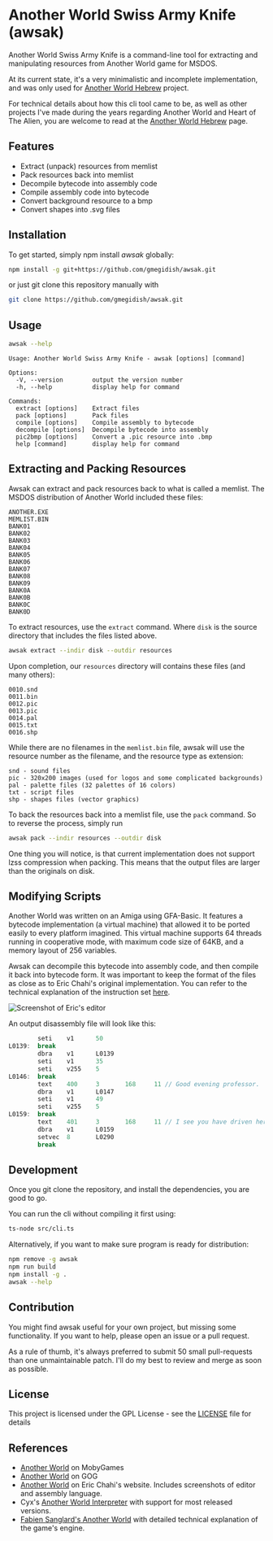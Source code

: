 # Another World Swiss Army Knife (awsak)

Another World Swiss Army Knife is a command-line tool for extracting and manipulating resources from Another World game for MSDOS.

At its current state, it's a very minimalistic and incomplete implementation, and was only used for [Another World Hebrew](https://github.com/gmegidish/another-world-hebrew) project.

For technical details about how this cli tool came to be, as well as other projects I've made during the years regarding Another World and Heart of The Alien, you are welcome to read at the [Another World Hebrew](https://github.com/gmegidish/another-world-hebrew) page. 

## Features

- Extract (unpack) resources from memlist
- Pack resources back into memlist
- Decompile bytecode into assembly code
- Compile assembly code into bytecode
- Convert background resource to a bmp
- Convert shapes into .svg files

## Installation

To get started, simply npm install *awsak* globally:

```bash
npm install -g git+https://github.com/gmegidish/awsak.git
```

or just git clone this repository manually with
```bash
git clone https://github.com/gmegidish/awsak.git
```

## Usage

```bash
awsak --help
```

```text
Usage: Another World Swiss Army Knife - awsak [options] [command]

Options:
  -V, --version        output the version number
  -h, --help           display help for command

Commands:
  extract [options]    Extract files
  pack [options]       Pack files
  compile [options]    Compile assembly to bytecode
  decompile [options]  Decompile bytecode into assembly
  pic2bmp [options]    Convert a .pic resource into .bmp
  help [command]       display help for command
```

## Extracting and Packing Resources

Awsak can extract and pack resources back to what is called a memlist. The MSDOS distribution of Another World included these files:

```text
ANOTHER.EXE
MEMLIST.BIN
BANK01
BANK02
BANK03
BANK04
BANK05
BANK06
BANK07
BANK08
BANK09
BANK0A
BANK0B
BANK0C
BANK0D
```

To extract resources, use the `extract` command. Where `disk` is the source directory that includes the files listed above.

```bash
awsak extract --indir disk --outdir resources
```

Upon completion, our `resources` directory will contains these files (and many others):

```text
0010.snd
0011.bin
0012.pic
0013.pic
0014.pal
0015.txt
0016.shp
```

While there are no filenames in the `memlist.bin` file, awsak will use the resource number as the filename, and the resource type as extension:

```text
snd - sound files
pic - 320x200 images (used for logos and some complicated backgrounds)
pal - palette files (32 palettes of 16 colors)
txt - script files
shp - shapes files (vector graphics)
```

To back the resources back into a memlist file, use the `pack` command. So to reverse the process, simply run

```bash
awsak pack --indir resources --outdir disk
```

One thing you will notice, is that current implementation does not support lzss compression when packing. This means that the output files are larger than the originals on disk.

## Modifying Scripts

Another World was written on an Amiga using GFA-Basic. It features a bytecode implementation (a virtual machine) that allowed it to be ported easily to every platform imagined. This virtual machine supports 64 threads running in cooperative mode, with maximum code size of 64KB, and a memory layout of 256 variables. 

Awsak can decompile this bytecode into assembly code, and then compile it back into bytecode form. It was important to keep the format of the files as close as to Eric Chahi's original implementation. You can refer to the technical explanation of the instruction set [here](https://anotherworld.fr/another_world.htm).  

![Screenshot of Eric's editor](https://anotherworld.fr/images/another_world/editeur2.gif)

An output disassembly file will look like this:

```javascript
        seti    v1      50
L0139:  break
        dbra    v1      L0139
        seti    v1      35
        seti    v255    5
L0146:  break
        text    400     3       168     11 // Good evening professor.
        dbra    v1      L0147
        seti    v1      49
        seti    v255    5
L0159:  break
        text    401     3       168     11 // I see you have driven here in your\nFerrari.
        dbra    v1      L0159
        setvec  8       L0290
        break
```

## Development

Once you git clone the repository, and install the dependencies, you are good to go.

You can run the cli without compiling it first using: 
```bash
ts-node src/cli.ts
```

Alternatively, if you want to make sure program is ready for distribution:
```bash
npm remove -g awsak
npm run build
npm install -g .
awsak --help
```

## Contribution

You might find awsak useful for your own project, but missing some functionality. If you want to help, please open an issue or a pull request. 

As a rule of thumb, it's always preferred to submit 50 small pull-requests than one unmaintainable patch. I'll do my best to review and merge as soon as possible.

## License

This project is licensed under the GPL License - see the [LICENSE](LICENSE) file for details

## References

* [Another World](https://www.mobygames.com/game/564/out-of-this-world/) on MobyGames
* [Another World](https://www.gog.com/en/game/another_world_20th_anniversary_edition) on GOG
* [Another World](https://anotherworld.fr/another_world.htm) on Eric Chahi's website. Includes screenshots of editor and assembly language.
* Cyx's [Another World Interpreter](https://github.com/cyxx/rawgl) with support for most released versions.
* [Fabien Sanglard's Another World](https://fabiensanglard.net/another_world_polygons/index.html) with detailed technical explanation of the game's engine.
